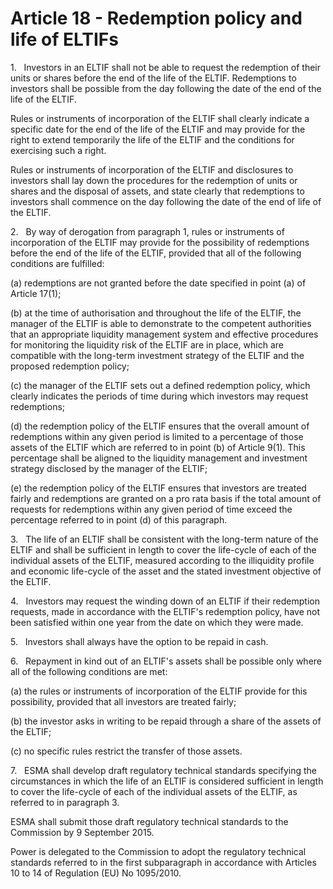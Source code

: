 # Article 18 - Redemption policy and life of ELTIFs


1.   Investors in an ELTIF shall not be able to request the redemption of their units or shares before the end of the life of the ELTIF. Redemptions to investors shall be possible from the day following the date of the end of the life of the ELTIF.

Rules or instruments of incorporation of the ELTIF shall clearly indicate a specific date for the end of the life of the ELTIF and may provide for the right to extend temporarily the life of the ELTIF and the conditions for exercising such a right.

Rules or instruments of incorporation of the ELTIF and disclosures to investors shall lay down the procedures for the redemption of units or shares and the disposal of assets, and state clearly that redemptions to investors shall commence on the day following the date of the end of life of the ELTIF.

2.   By way of derogation from paragraph 1, rules or instruments of incorporation of the ELTIF may provide for the possibility of redemptions before the end of the life of the ELTIF, provided that all of the following conditions are fulfilled:

(a) redemptions are not granted before the date specified in point (a) of Article 17(1);

(b) at the time of authorisation and throughout the life of the ELTIF, the manager of the ELTIF is able to demonstrate to the competent authorities that an appropriate liquidity management system and effective procedures for monitoring the liquidity risk of the ELTIF are in place, which are compatible with the long-term investment strategy of the ELTIF and the proposed redemption policy;

(c) the manager of the ELTIF sets out a defined redemption policy, which clearly indicates the periods of time during which investors may request redemptions;

(d) the redemption policy of the ELTIF ensures that the overall amount of redemptions within any given period is limited to a percentage of those assets of the ELTIF which are referred to in point (b) of Article 9(1). This percentage shall be aligned to the liquidity management and investment strategy disclosed by the manager of the ELTIF;

(e) the redemption policy of the ELTIF ensures that investors are treated fairly and redemptions are granted on a pro rata basis if the total amount of requests for redemptions within any given period of time exceed the percentage referred to in point (d) of this paragraph.

3.   The life of an ELTIF shall be consistent with the long-term nature of the ELTIF and shall be sufficient in length to cover the life-cycle of each of the individual assets of the ELTIF, measured according to the illiquidity profile and economic life-cycle of the asset and the stated investment objective of the ELTIF.

4.   Investors may request the winding down of an ELTIF if their redemption requests, made in accordance with the ELTIF's redemption policy, have not been satisfied within one year from the date on which they were made.

5.   Investors shall always have the option to be repaid in cash.

6.   Repayment in kind out of an ELTIF's assets shall be possible only where all of the following conditions are met:

(a) the rules or instruments of incorporation of the ELTIF provide for this possibility, provided that all investors are treated fairly;

(b) the investor asks in writing to be repaid through a share of the assets of the ELTIF;

(c) no specific rules restrict the transfer of those assets.

7.   ESMA shall develop draft regulatory technical standards specifying the circumstances in which the life of an ELTIF is considered sufficient in length to cover the life-cycle of each of the individual assets of the ELTIF, as referred to in paragraph 3.

ESMA shall submit those draft regulatory technical standards to the Commission by 9 September 2015.

Power is delegated to the Commission to adopt the regulatory technical standards referred to in the first subparagraph in accordance with Articles 10 to 14 of Regulation (EU) No 1095/2010.

